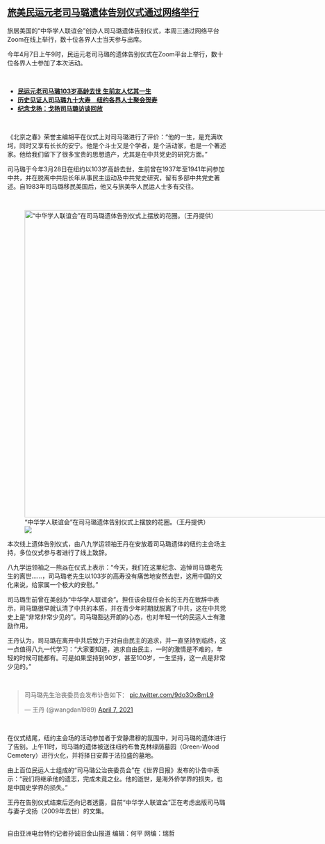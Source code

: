 <!--1617895207000-->
[旅美民运元老司马璐遗体告别仪式通过网络举行](https://www.rfa.org/mandarin/yataibaodao/gangtai/sc-04082021100608.html)
------

<p>旅居美国的“中华学人联谊会”创办人司马璐遗体告别仪式，本周三通过网络平台Zoom在线上举行，数十位各界人士当天参与出席。</p><p>今年4月7日上午9时，民运元老司马璐的遗体告别仪式在Zoom平台上举行，数十位各界人士参加了本次活动。</p><p><br/></p><ul><li><strong><a href="https://www.rfa.org/mandarin/yataibaodao/zhengzhi/sc-03292021151144.html">民运元老司马璐103岁高龄去世 生前友人忆其一生</a></strong></li><li><strong><a href="https://www.rfa.org/mandarin/yataibaodao/simalu-08242009094343.html">历史见证人司马璐九十大寿　纽约各界人士聚会贺寿</a></strong></li><li><strong><a href="https://www.rfa.org/mandarin/zhuanlan/xinlingzhilyu/shengminghuiyinbi/geyang-01212009130827.html">纪念戈扬：戈扬司马璐访谈回放</a></strong></li></ul><p><br/></p><p>《北京之春》荣誉主编胡平在仪式上对司马璐进行了评价：“他的一生，是充满坎坷，同时又享有长长的安宁。他是个斗士又是个学者，是个活动家，也是一个著述家。他给我们留下了很多宝贵的思想遗产，尤其是在中共党史的研究方面。”</p><p>司马璐于今年3月28日在纽约以103岁高龄去世，生前曾在1937年至1941年间参加中共，并在脱离中共后长年从事民主运动及中共党史研究，留有多部中共党史著述。自1983年司马璐移民美国后，他又与旅美华人民运人士多有交往。</p><p><br/></p><p><figure class="image-richtext image-inline captioned" style="width:1254px;"><img alt="“中华学人联谊会”在司马璐遗体告别仪式上摆放的花圈。（王丹提供）" height="706" src="https://www.rfa.org/mandarin/yataibaodao/gangtai/sc-04082021100608.html/2.jpg/@@images/3f6b22de-82c8-4736-b7a5-b696902edfb4.jpeg" title="2.jpg" width="1254"/><figcaption class="image-caption">“中华学人联谊会”在司马璐遗体告别仪式上摆放的花圈。（王丹提供）</figcaption><small></small><div id="zoomattribute"><a data-caption="“中华学人联谊会”在司马璐遗体告别仪式上摆放的花圈。（王丹提供）" data-fancybox="" href="https://www.rfa.org/mandarin/yataibaodao/gangtai/sc-04082021100608.html/2.jpg" id="single_image" title="“中华学人联谊会”在司马璐遗体告别仪式上摆放的花圈。（王丹提供）"><img src="/++plone++rfa-resources/img/icon-zoom.png"/></a></div></figure></p><p>本次线上遗体告别仪式，由八九学运领袖王丹在安放着司马璐遗体的纽约主会场主持，多位仪式参与者进行了线上致辞。</p><p>八九学运领袖之一熊焱在仪式上表示：“今天，我们在这里纪念、追悼司马璐老先生的离世……，司马璐老先生以103岁的高寿没有痛苦地安然去世，这用中国的文化来说，给家属一个极大的安慰。”</p><p>司马璐生前曾在美创办“中华学人联谊会”。担任该会现任会长的王丹在致辞中表示，司马璐很早就认清了中共的本质，并在青少年时期就脱离了中共，这在中共党史上是“非常非常少见的”。司马璐豁达开朗的心态，也对年轻一代的民运人士有激励作用。</p><p>王丹认为，司马璐在离开中共后致力于对自由民主的追求，并一直坚持到临终，这一点值得八九一代学习：“大家要知道，追求自由民主，一时的激情是不难的，年轻的时候可能都有。可是如果坚持到90岁，甚至100岁，一生坚持，这一点是非常少见的。”</p><p><br/></p><blockquote class="twitter-tweet"><p dir="ltr" lang="zh">司马璐先生治丧委员会发布讣告如下： <a href="https://t.co/9do3OxBmL9">pic.twitter.com/9do3OxBmL9</a></p>— 王丹 (@wangdan1989) <a href="https://twitter.com/wangdan1989/status/1379646316763099136?ref_src=twsrc%5Etfw">April 7, 2021</a></blockquote><p></p><p><br/></p><p>在仪式结尾，纽约主会场的活动参加者于安静肃穆的氛围中，对司马璐的遗体进行了告别。上午11时，司马璐的遗体被送往纽约布鲁克林绿荫墓园（Green-Wood Cemetery）进行火化，并将择日安葬于法拉盛的墓地。</p><p>由上百位民运人士组成的“司马璐公治丧委员会”在《世界日报》发布的讣告中表示：“我们将继承他的遗志，完成未竟之业。他的逝世，是海外侨学界的损失，也是中国史学界的损失。”</p><p>王丹在告别仪式结束后还向记者透露，目前“中华学人联谊会”正在考虑出版司马璐与妻子戈扬（2009年去世）的文集。</p><p><br/>自由亚洲电台特约记者孙诚旧金山报道 编辑：何平 网编：瑞哲</p>

